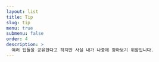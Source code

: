 ```yaml
---
layout: list
title: Tip
slug: tip
menu: true
submenu: false
order: 4
description: >
  여러 팁들을 공유한다고 하지만 사실 내가 나중에 찾아보기 위함입니다.
---
```

